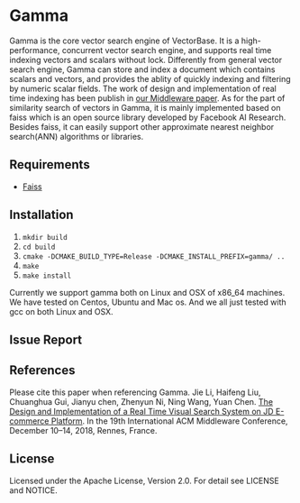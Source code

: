 # Gamma 
Gamma is the core vector search engine of VectorBase. It is a high-performance, concurrent vector search engine, and supports real time indexing vectors and scalars without lock. Differently from general vector search engine, Gamma can store and index a document which contains scalars and vectors, and provides the ablity of quickly indexing and filtering by numeric scalar fields. The work of design and implementation of real time indexing has been publish in [our Middleware paper](https://arxiv.org/abs/1908.07389).
As for the part of similarity search of vectors in Gamma, it is mainly implemented based on faiss which is an open source library developed by Facebook AI Research. Besides faiss, it can easily support other approximate nearest neighbor search(ANN) algorithms or libraries. 

## Requirements 
* [Faiss](https://github.com/facebookresearch/faiss)

## Installation
1. `mkdir build`
2. `cd build`
3. `cmake -DCMAKE_BUILD_TYPE=Release -DCMAKE_INSTALL_PREFIX=gamma/ ..`
4. `make`
5. `make install`

Currently we support gamma both on Linux and OSX of x86_64 machines. We have tested on Centos, Ubuntu and Mac os. And we all just tested with gcc on both Linux and OSX.

## Issue Report


## References
Please cite this paper when referencing Gamma.
Jie Li, Haifeng Liu, Chuanghua Gui, Jianyu chen, Zhenyun Ni, Ning Wang, Yuan Chen. [The Design and Implementation of a Real Time Visual Search System on JD E-commerce Platform](https://arxiv.org/abs/1908.07389). In the 19th International ACM Middleware Conference, December 10–14, 2018, Rennes, France.
 
## License
Licensed under the Apache License, Version 2.0. For detail see LICENSE and NOTICE.
